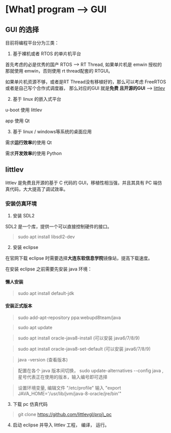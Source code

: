 [What] program --> GUI
=======================

## GUI 的选择

目前将编程平台分为三类：

1. 基于裸机或者 RTOS 的单片机平台

首先考虑的必是优秀的国产 RTOS --> RT Thread, 如果单片机是 emwin 授权的那就使用 emwin，否则使用 rt thread配套的 RTGUI。

如果单片机资源不够，或者是RT Thread没有移植好的，那么可以考虑 FreeRTOS 或者是自己写个合作式调度器， 那么对应的GUI 就是**免费
且开源的GUI** --> [littlev](little.hu)

2. 基于 linux 的嵌入式平台

u-boot 使用 littlev

app 使用 Qt

3. 基于 linux / windows等系统的桌面应用

需求**运行效率**的使用 Qt

需求**开发效率**的使用 Python

## littlev

littlev 是免费且开源的基于 C 代码的 GUI，移植性相当强，并且其具有 PC 端仿真代码，大大提高了调试效率。

### 安装仿真环境

1. 安装 SDL2

SDL2 是一个库，提供一个可以直接控制硬件的接口。

> sudo apt install libsdl2-dev

2. 安装 eclipse

在官网下载 eclipse 时需要选择**大连东软信息学院**镜像站，提高下载速度。

在安装 eclipse 之前需要先安装 java 环境：

#### 懒人安装

> sudo apt install default-jdk

#### 安装正式版本

> sudo add-apt-repository ppa:webupd8team/java

> sudo apt update

> sudo apt install oracle-java8-install  (可以安装 java6/7/8/9)

> sudo apt install oracle-java8-set-default (可以安装 java6/7/8/9)

> java -version (查看版本)

> 配置在各个 java 版本间切换， sudo update-alternatives --config java  , 星号代表正在使用的版本，输入编号即可选择

> 设置环境变量,  编辑文件 "/etc/profile" 输入 "export JAVA\_HOME='/usr/lib/jvm/java-8-oracle/jre/bin'"


3. 下载 pc 仿真代码

> git clone https://github.com/littlevgl/proj\_pc

4. 启动 eclipse 并导入 littlev 工程， 编译， 运行。
